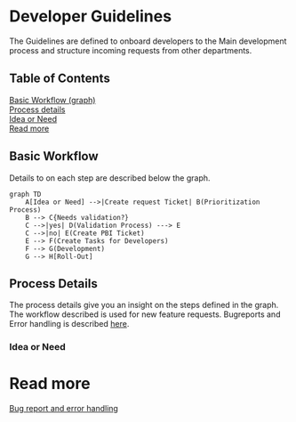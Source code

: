 # Developer Guidelines
The Guidelines are defined to onboard developers to the Main development process and structure incoming requests from other departments.
## Table of Contents
[Basic Workflow (graph)](#basic-workflow)<br/>
[Process details](#process-details)<br/>
[Idea or Need](#idea-or-need)<br/>
[Read more](#read-more)<br/>


## Basic Workflow
Details to on each step are described below the graph.
```mermaid
graph TD
    A[Idea or Need] -->|Create request Ticket| B(Prioritization Process)
    B --> C{Needs validation?}
    C -->|yes| D(Validation Process) ---> E
    C -->|no| E(Create PBI Ticket)
    E --> F(Create Tasks for Developers)
    F --> G(Development)
    G --> H[Roll-Out]
```
## Process Details
The process details give you an insight on the steps defined in the graph. 
The workflow described is used for new feature requests. 
Bugreports and Error handling is described [here](ErrorHandling.md).

### Idea or Need


# Read more
[Bug report and error handling](ErrorHandling.md)
  